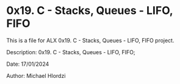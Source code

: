 # 0x19. C - Stacks, Queues - LIFO, FIFO

This is a file for ALX 0x19. C - Stacks, Queues - LIFO, FIFO project.

Description: 0x19. C - Stacks, Queues - LIFO, FIFO;

Date: 17/01/2024

Author: Michael Hlordzi
